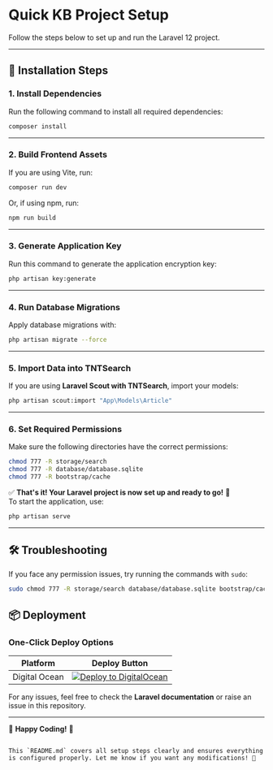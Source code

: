 
# Quick KB Project Setup

Follow the steps below to set up and run the Laravel 12 project.

---

## 🚀 **Installation Steps**

### **1. Install Dependencies**
Run the following command to install all required dependencies:

```sh
composer install
```

---

### **2. Build Frontend Assets**
If you are using Vite, run:

```sh
composer run dev
```

Or, if using npm, run:

```sh
npm run build
```

---

### **3. Generate Application Key**
Run this command to generate the application encryption key:

```sh
php artisan key:generate
```

---

### **4. Run Database Migrations**
Apply database migrations with:

```sh
php artisan migrate --force
```

---

### **5. Import Data into TNTSearch**
If you are using **Laravel Scout with TNTSearch**, import your models:

```sh
php artisan scout:import "App\Models\Article"
```

---

### **6. Set Required Permissions**
Make sure the following directories have the correct permissions:

```sh
chmod 777 -R storage/search
chmod 777 -R database/database.sqlite
chmod 777 -R bootstrap/cache
```

✅ **That's it! Your Laravel project is now set up and ready to go!** 🎉  
To start the application, use:

```sh
php artisan serve
```

---

## 🛠 **Troubleshooting**
If you face any permission issues, try running the commands with `sudo`:

```sh
sudo chmod 777 -R storage/search database/database.sqlite bootstrap/cache
```

## 📦 Deployment


### One-Click Deploy Options

| Platform | Deploy Button |
|----------|--------------|
| Digital Ocean | [![Deploy to DigitalOcean](https://www.deploytodo.com/do-btn-blue.svg)](https://cloud.digitalocean.com/apps/new?repo=https://github.com/cs-quicklabs/quick-kb/tree/development) |



For any issues, feel free to check the **Laravel documentation** or raise an issue in this repository.

---

🚀 **Happy Coding!** 🎯
```

This `README.md` covers all setup steps clearly and ensures everything is configured properly. Let me know if you want any modifications! 🚀